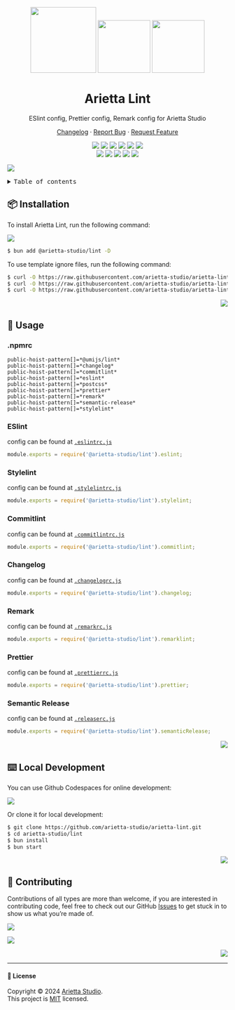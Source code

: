 <a name="readme-top"></a>

<div align="center">

<img height="150" src="https://unpkg.com/@arietta-studio/assets-logo@latest/assets/logo-3d.webp">
<img height="120" src="https://gw.alipayobjects.com/zos/kitchen/qJ3l3EPsdW/split.svg">
<img height="120" src="https://unpkg.com/@arietta-studio/assets-emoji@latest/assets/triangular-ruler.webp">

<h1>Arietta Lint</h1>

ESlint config, Prettier config, Remark config for Arietta Studio

[Changelog](./CHANGELOG.md) · [Report Bug][issues-link] · [Request Feature][issues-link]

<!-- SHIELD GROUP -->

[![][npm-release-shield]][npm-release-link]
[![][discord-shield]][discord-link]
[![][npm-downloads-shield]][npm-downloads-link]
[![][github-releasedate-shield]][github-releasedate-link]
[![][github-action-test-shield]][github-action-test-link]
[![][github-action-release-shield]][github-action-release-link]<br/>
[![][github-contributors-shield]][github-contributors-link]
[![][github-forks-shield]][github-forks-link]
[![][github-stars-shield]][github-stars-link]
[![][github-issues-shield]][github-issues-link]
[![][github-license-shield]][github-license-link]

</div>

![](https://raw.githubusercontent.com/andreasbm/readme/master/assets/lines/rainbow.png)

<details>
<summary><kbd>Table of contents</kbd></summary>

#### TOC

- [📦 Installation](#-installation)
- [🤯 Usage](#-usage)
  - [.npmrc](#npmrc)
  - [ESlint](#eslint)
  - [Stylelint](#stylelint)
  - [Commitlint](#commitlint)
  - [Changelog](#changelog)
  - [Remark](#remark)
  - [Prettier](#prettier)
  - [Semantic Release](#semantic-release)
- [⌨️ Local Development](#️-local-development)
- [🤝 Contributing](#-contributing)

####

</details>

## 📦 Installation

To install Arietta Lint, run the following command:

[![][bun-shield]][bun-link]

```bash
$ bun add @arietta-studio/lint -D
```

To use template ignore files, run the following command:

```bash
$ curl -O https://raw.githubusercontent.com/arietta-studio/arietta-lint/master/.eslintignore
$ curl -O https://raw.githubusercontent.com/arietta-studio/arietta-lint/master/.gitignore
$ curl -O https://raw.githubusercontent.com/arietta-studio/arietta-lint/master/.prettierignore
```

<div align="right">

[![][back-to-top]](#readme-top)

</div>

## 🤯 Usage

### .npmrc

```text
public-hoist-pattern[]=*@umijs/lint*
public-hoist-pattern[]=*changelog*
public-hoist-pattern[]=*commitlint*
public-hoist-pattern[]=*eslint*
public-hoist-pattern[]=*postcss*
public-hoist-pattern[]=*prettier*
public-hoist-pattern[]=*remark*
public-hoist-pattern[]=*semantic-release*
public-hoist-pattern[]=*stylelint*
```

### ESlint

config can be found at [`.eslintrc.js`](/src/eslint/index.ts)

```js
module.exports = require('@arietta-studio/lint').eslint;
```

### Stylelint

config can be found at [`.stylelintrc.js`](/src/stylelint/index.ts)

```js
module.exports = require('@arietta-studio/lint').stylelint;
```

### Commitlint

config can be found at [`.commitlintrc.js`](/src/commitlint/index.ts)

```js
module.exports = require('@arietta-studio/lint').commitlint;
```

### Changelog

config can be found at [`.changelogrc.js`](/src/changelog/index.ts)

```js
module.exports = require('@arietta-studio/lint').changelog;
```

### Remark

config can be found at [`.remarkrc.js`](/src/remarklint/index.ts)

```js
module.exports = require('@arietta-studio/lint').remarklint;
```

### Prettier

config can be found at [`.prettierrc.js`](/src/prettier/index.ts)

```js
module.exports = require('@arietta-studio/lint').prettier;
```

### Semantic Release

config can be found at [`.releaserc.js`](/src/semantic-release/index.ts)

```js
module.exports = require('@arietta-studio/lint').semanticRelease;
```

<div align="right">

[![][back-to-top]](#readme-top)

</div>

## ⌨️ Local Development

You can use Github Codespaces for online development:

[![][codespaces-shield]][codespaces-link]

Or clone it for local development:

```bash
$ git clone https://github.com/arietta-studio/arietta-lint.git
$ cd arietta-studio/lint
$ bun install
$ bun start
```

<div align="right">

[![][back-to-top]](#readme-top)

</div>

## 🤝 Contributing

Contributions of all types are more than welcome, if you are interested in contributing code, feel free to check out our GitHub [Issues][github-issues-link] to get stuck in to show us what you’re made of.

[![][pr-welcome-shield]][pr-welcome-link]

[![][contributors-contrib]][contributors-url]

<div align="right">

[![][back-to-top]](#readme-top)

</div>

---

#### 📝 License

Copyright © 2024 [Arietta Studio][profile-link]. <br />
This project is [MIT](./LICENSE) licensed. <br />

<!-- LINK GROUP -->

[back-to-top]: https://img.shields.io/badge/-BACK_TO_TOP-151515?style=flat-square
[bun-link]: https://bun.sh
[bun-shield]: https://img.shields.io/badge/-speedup%20with%20bun-black?logo=bun&style=for-the-badge
[codespaces-link]: https://codespaces.new/arietta-studio/arietta-lint
[codespaces-shield]: https://github.com/codespaces/badge.svg
[contributors-contrib]: https://contrib.rocks/image?repo=arietta-studio/arietta-lint
[contributors-url]: https://github.com/arietta-studio/arietta-lint/graphs/contributors
[discord-link]: https://discord.gg/
[discord-shield]: https://img.shields.io/discord/?color=5865F2&label=discord&labelColor=black&logo=discord&logoColor=white&style=flat-square
[github-action-release-link]: https://github.com/arietta-studio/arietta-lint/actions/workflows/release.yml
[github-action-release-shield]: https://img.shields.io/github/actions/workflow/status/arietta-studio/arietta-lint/release.yml?label=release&labelColor=black&logo=githubactions&logoColor=white&style=flat-square
[github-action-test-link]: https://github.com/arietta-studio/arietta-lint/actions/workflows/test.yml
[github-action-test-shield]: https://img.shields.io/github/actions/workflow/status/arietta-studio/arietta-lint/test.yml?label=test&labelColor=black&logo=githubactions&logoColor=white&style=flat-square
[github-contributors-link]: https://github.com/arietta-studio/arietta-lint/graphs/contributors
[github-contributors-shield]: https://img.shields.io/github/contributors/arietta-studio/arietta-lint?color=c4f042&labelColor=black&style=flat-square
[github-forks-link]: https://github.com/arietta-studio/arietta-lint/network/members
[github-forks-shield]: https://img.shields.io/github/forks/arietta-studio/arietta-lint?color=8ae8ff&labelColor=black&style=flat-square
[github-issues-link]: https://github.com/arietta-studio/arietta-lint/issues
[github-issues-shield]: https://img.shields.io/github/issues/arietta-studio/arietta-lint?color=ff80eb&labelColor=black&style=flat-square
[github-license-link]: https://github.com/arietta-studio/arietta-lint/blob/master/LICENSE
[github-license-shield]: https://img.shields.io/github/license/arietta-studio/arietta-lint?color=white&labelColor=black&style=flat-square
[github-releasedate-link]: https://github.com/arietta-studio/arietta-lint/releases
[github-releasedate-shield]: https://img.shields.io/github/release-date/arietta-studio/arietta-lint?labelColor=black&style=flat-square
[github-stars-link]: https://github.com/arietta-studio/arietta-lint/network/stargazers
[github-stars-shield]: https://img.shields.io/github/stars/arietta-studio/arietta-lint?color=ffcb47&labelColor=black&style=flat-square
[issues-link]: https://github.com/arietta-studio/arietta-lint/issues/new/choose
[npm-downloads-link]: https://www.npmjs.com/package/@arietta-studio/lint
[npm-downloads-shield]: https://img.shields.io/npm/dt/@arietta-studio/lint?labelColor=black&style=flat-square
[npm-release-link]: https://www.npmjs.com/package/@arietta-studio/lint
[npm-release-shield]: https://img.shields.io/npm/v/@arietta-studio/lint?color=369eff&labelColor=black&logo=npm&logoColor=white&style=flat-square
[pr-welcome-link]: https://github.com/arietta-studio/arietta-lint/pulls
[pr-welcome-shield]: https://img.shields.io/badge/🤯_pr_welcome-%E2%86%92-ffcb47?labelColor=black&style=for-the-badge
[profile-link]: https://github.com/arietta-studio
